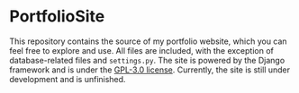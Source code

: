 # PortfolioSite
This repository contains the source of my portfolio website, which you can feel free to explore and use. All files are included, with the exception of database-related files and `settings.py`. The site is powered by the Django framework and is under the [GPL-3.0 license](https://opensource.org/licenses/GPL-3.0). Currently, the site is still under development and is unfinished.
